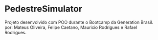 # PedestreSimulator
Projeto desenvolvido com POO durante o Bootcamp da Generation Brasil. por: Mateus Oliveira, Felipe Caetano, Mauricio Rodrigues e Rafael Rodrigues. 

